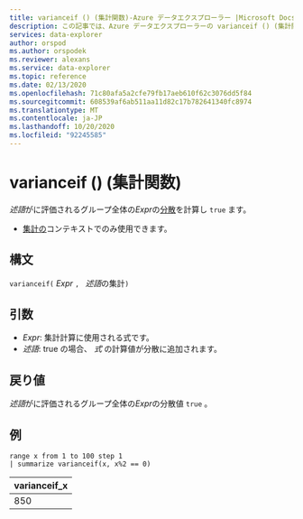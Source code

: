 ```yaml
---
title: varianceif () (集計関数)-Azure データエクスプローラー |Microsoft Docs
description: この記事では、Azure データエクスプローラーの varianceif () (集計関数) について説明します。
services: data-explorer
author: orspod
ms.author: orspodek
ms.reviewer: alexans
ms.service: data-explorer
ms.topic: reference
ms.date: 02/13/2020
ms.openlocfilehash: 71c80afa5a2cfe79fb17aeb610f62c3076dd5f84
ms.sourcegitcommit: 608539af6ab511aa11d82c17b782641340fc8974
ms.translationtype: MT
ms.contentlocale: ja-JP
ms.lasthandoff: 10/20/2020
ms.locfileid: "92245585"
---
```

# <a name="varianceif-aggregation-function"></a>varianceif () (集計関数)

*述語*がに評価されるグループ全体の*Expr*の[分散](variance-aggfunction.md)を計算し `true` ます。

* [集計の](summarizeoperator.md)コンテキストでのみ使用できます。

## <a name="syntax"></a>構文

`varianceif(` *Expr* `, ` *述語*の集計`)`

## <a name="arguments"></a>引数

* *Expr*: 集計計算に使用される式です。 
* *述語*: true の場合、 *式* の計算値が分散に追加されます。

## <a name="returns"></a>戻り値

*述語*がに評価されるグループ全体の*Expr*の分散値 `true` 。
 
## <a name="examples"></a>例

```kusto
range x from 1 to 100 step 1
| summarize varianceif(x, x%2 == 0)

```

|varianceif_x|
|---|
|850|